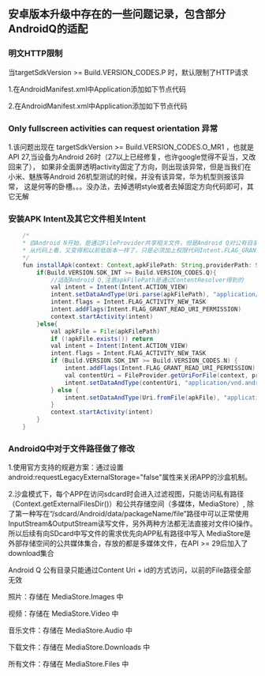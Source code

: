 ## 安卓版本升级中存在的一些问题记录，包含部分AndroidQ的适配


### 明文HTTP限制
当targetSdkVersion >= Build.VERSION_CODES.P 时，默认限制了HTTP请求

1.在AndroidManifest.xml中Application添加如下节点代码<application android:usesCleartextTraffic="true">

2.在AndroidManifest.xml中Application添加如下节点代码<application android:networkSecurityConfig="@xml/network_security_config">

### Only fullscreen activities can request orientation 异常
1.该问题出现在 targetSdkVersion >= Build.VERSION_CODES.O_MR1 ，也就是 API 27,当设备为Android 26时（27以上已经修复，也许google觉得不妥当，又改回来了），
如果非全面屏透明activity固定了方向，则出现该异常，但是当我们在小米、魅族等Android 26机型测试的时候，并没有该异常，华为机型则报该异常，
这是何等的卧槽。。。没办法，去掉透明style或者去掉固定方向代码即可，其它无解

### 安装APK Intent及其它文件相关Intent

```groovy
	/*
	* 自Android N开始，是通过FileProvider共享相关文件，但是Android Q对公有目录 File API进行了限制
	* 从代码上看，又变得和以前低版本一样了，只是必须加上权限代码Intent.FLAG_GRANT_READ_URI_PERMISSION
	*/ 
	fun installApk(context: Context,apkFilePath: String,providerPath: String ="${context.packageName}.FileProvider"){
        if(Build.VERSION.SDK_INT >= Build.VERSION_CODES.Q){
            //适配Android Q,注意apkFilePath是通过ContentResolver得到的
            val intent = Intent(Intent.ACTION_VIEW)
            intent.setDataAndType(Uri.parse(apkFilePath), "application/vnd.android.package-archive")
            intent.flags = Intent.FLAG_ACTIVITY_NEW_TASK
            intent.addFlags(Intent.FLAG_GRANT_READ_URI_PERMISSION)
            context.startActivity(intent)
        }else{
            val apkFile = File(apkFilePath)
            if (!apkFile.exists()) return
            val intent = Intent(Intent.ACTION_VIEW)
            intent.flags = Intent.FLAG_ACTIVITY_NEW_TASK
            if (Build.VERSION.SDK_INT >= Build.VERSION_CODES.N) {
                intent.addFlags(Intent.FLAG_GRANT_READ_URI_PERMISSION)
                val contentUri = FileProvider.getUriForFile(context, providerPath, apkFile)
                intent.setDataAndType(contentUri, "application/vnd.android.package-archive")
            } else {
                intent.setDataAndType(Uri.fromFile(apkFile), "application/vnd.android.package-archive")
            }
            context.startActivity(intent)
        }
    }
```	

### AndroidQ中对于文件路径做了修改

1.使用官方支持的规避方案：通过设置android:requestLegacyExternalStorage="false"属性来关闭APP的沙盒机制。

2.沙盒模式下，每个APP在访问sdcard时会进入过滤视图，只能访问私有路径（Context.getExternalFilesDir()）和公共存储空间（多媒体，MediaStore）,
除了第一种写在“/sdcard/Android/data/packageName/file”路径中可以正常使用InputStream&OutputStream读写文件，另外两种方法都无法直接对文件IO操作。
所以后续有向SDcard中写文件的需求优先向APP私有路径中写入
MediaStore是外部存储空间的公共媒体集合，存放的都是多媒体文件，在API >= 29后加入了download集合

Android Q 公有目录只能通过Content Uri + id的方式访问，以前的File路径全部无效

照片：存储在 MediaStore.Images 中

视频：存储在 MediaStore.Video 中

音乐文件：存储在 MediaStore.Audio 中

下载文件：存储在 MediaStore.Downloads 中

所有文件：存储在 MediaStore.Files 中






